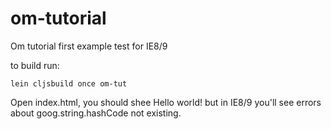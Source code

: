 om-tutorial
===========

Om tutorial first example test for IE8/9

to build run:
```
lein cljsbuild once om-tut
```

Open index.html, you should shee Hello world! but in IE8/9 you'll see errors about goog.string.hashCode not existing.
